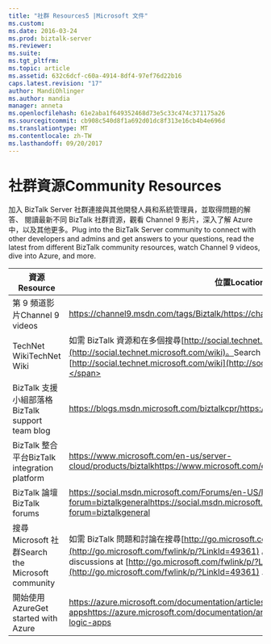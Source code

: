```yaml
---
title: "社群 Resources5 |Microsoft 文件"
ms.custom: 
ms.date: 2016-03-24
ms.prod: biztalk-server
ms.reviewer: 
ms.suite: 
ms.tgt_pltfrm: 
ms.topic: article
ms.assetid: 632c6dcf-c60a-4914-8df4-97ef76d22b16
caps.latest.revision: "17"
author: MandiOhlinger
ms.author: mandia
manager: anneta
ms.openlocfilehash: 61e2aba1f649352468d73e5c33c474c371175a26
ms.sourcegitcommit: cb908c540d8f1a692d01dc8f313e16cb4b4e696d
ms.translationtype: MT
ms.contentlocale: zh-TW
ms.lasthandoff: 09/20/2017
---
```

# <a name="community-resources"></a><span data-ttu-id="3827a-102">社群資源</span><span class="sxs-lookup"><span data-stu-id="3827a-102">Community Resources</span></span>
<span data-ttu-id="3827a-103">加入 BizTalk Server 社群連接與其他開發人員和系統管理員，並取得問題的解答、 閱讀最新不同 BizTalk 社群資源，觀看 Channel 9 影片，深入了解 Azure 中，以及其他更多。</span><span class="sxs-lookup"><span data-stu-id="3827a-103">Plug into the BizTalk Server community to connect with other developers and admins and get answers to your questions, read the latest from different BizTalk community resources, watch Channel 9 videos, dive into Azure, and more.</span></span>  
  
|<span data-ttu-id="3827a-104">資源</span><span class="sxs-lookup"><span data-stu-id="3827a-104">Resource</span></span>|<span data-ttu-id="3827a-105">位置</span><span class="sxs-lookup"><span data-stu-id="3827a-105">Location</span></span>|  
|--------------|--------------|  
|<span data-ttu-id="3827a-106">第 9 頻道影片</span><span class="sxs-lookup"><span data-stu-id="3827a-106">Channel 9 videos</span></span>|[<span data-ttu-id="3827a-107">https://channel9.msdn.com/tags/Biztalk/</span><span class="sxs-lookup"><span data-stu-id="3827a-107">https://channel9.msdn.com/tags/Biztalk/</span></span>](https://channel9.msdn.com/tags/Biztalk/)|  
|<span data-ttu-id="3827a-108">TechNet Wiki</span><span class="sxs-lookup"><span data-stu-id="3827a-108">TechNet Wiki</span></span>|<span data-ttu-id="3827a-109">如需 BizTalk 資源和在多個搜尋[http://social.technet.microsoft.com/wiki](http://social.technet.microsoft.com/wiki)。</span><span class="sxs-lookup"><span data-stu-id="3827a-109">Search for BizTalk resources and more at [http://social.technet.microsoft.com/wiki](http://social.technet.microsoft.com/wiki).</span></span>|  
|<span data-ttu-id="3827a-110">BizTalk 支援小組部落格</span><span class="sxs-lookup"><span data-stu-id="3827a-110">BizTalk support team blog</span></span>|[<span data-ttu-id="3827a-111">https://blogs.msdn.microsoft.com/biztalkcpr/</span><span class="sxs-lookup"><span data-stu-id="3827a-111">https://blogs.msdn.microsoft.com/biztalkcpr/</span></span>](https://blogs.msdn.microsoft.com/biztalkcpr/)|  
|<span data-ttu-id="3827a-112">BizTalk 整合平台</span><span class="sxs-lookup"><span data-stu-id="3827a-112">BizTalk integration platform</span></span>|[<span data-ttu-id="3827a-113">https://www.microsoft.com/en-us/server-cloud/products/biztalk</span><span class="sxs-lookup"><span data-stu-id="3827a-113">https://www.microsoft.com/en-us/server-cloud/products/biztalk</span></span>](https://www.microsoft.com/en-us/server-cloud/products/biztalk)|  
|<span data-ttu-id="3827a-114">BizTalk 論壇</span><span class="sxs-lookup"><span data-stu-id="3827a-114">BizTalk forums</span></span>|[<span data-ttu-id="3827a-115">https://social.msdn.microsoft.com/Forums/en-US/home?forum=biztalkgeneral</span><span class="sxs-lookup"><span data-stu-id="3827a-115">https://social.msdn.microsoft.com/Forums/en-US/home?forum=biztalkgeneral</span></span>](https://social.msdn.microsoft.com/Forums/en-US/home?forum=biztalkgeneral)|  
|<span data-ttu-id="3827a-116">搜尋 Microsoft 社群</span><span class="sxs-lookup"><span data-stu-id="3827a-116">Search the Microsoft community</span></span>|<span data-ttu-id="3827a-117">如需 BizTalk 問題和討論在搜尋[http://go.microsoft.com/fwlink/p/?LinkId=49361](http://go.microsoft.com/fwlink/p/?LinkId=49361) 。</span><span class="sxs-lookup"><span data-stu-id="3827a-117">Search                for BizTalk questions and discussions at [http://go.microsoft.com/fwlink/p/?LinkId=49361](http://go.microsoft.com/fwlink/p/?LinkId=49361) .</span></span>|  
|<span data-ttu-id="3827a-118">開始使用 Azure</span><span class="sxs-lookup"><span data-stu-id="3827a-118">Get started with Azure</span></span>|[<span data-ttu-id="3827a-119">https://azure.microsoft.com/documentation/articles/app-service-logic-what-are-logic-apps</span><span class="sxs-lookup"><span data-stu-id="3827a-119">https://azure.microsoft.com/documentation/articles/app-service-logic-what-are-logic-apps</span></span>](https://azure.microsoft.com/documentation/articles/app-service-logic-what-are-logic-apps)|  
  
